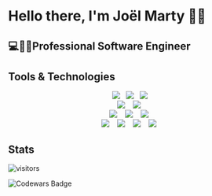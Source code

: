 <h1>Hello there, I'm Joël Marty 🙋‍♂️</h1>
<h2>💻👨‍💻Professional Software Engineer</h2>



<h2>Tools & Technologies</h2>

<p align="center">
   <img src="https://img.shields.io/badge/.NET-512bd4.svg?&style=for-the-badge&logo=.net&logoColor=white" />&nbsp;&nbsp;
   <img src="https://img.shields.io/badge/html5%20-%23e34f26.svg?&style=for-the-badge&logo=html5&logoColor=white" />&nbsp;&nbsp;
   <img src="https://img.shields.io/badge/css3%20-%231572B6.svg?&style=for-the-badge&logo=css3&logoColor=white" />&nbsp;&nbsp;
   <br>
   <img src="https://img.shields.io/badge/react%20-%2361DAFB.svg?&style=for-the-badge&logo=react&logoColor=white" />&nbsp;&nbsp;&nbsp;
   <img src="https://img.shields.io/badge/node.js%20-%23339933.svg?&style=for-the-badge&logo=node.js&logoColor=white" />&nbsp;&nbsp;&nbsp;
   
   <br>
   <img src="https://img.shields.io/badge/GraphQL%20-1b5e3e.svg?&style=for-the-badge&logo=GraphQL&logoColor=white" />&nbsp;&nbsp;&nbsp;
   <img src="https://img.shields.io/badge/Raspberry%20Pi%20-2980b9.svg?&style=for-the-badge&logo=Raspberry%20Pi&logoColor=white" />&nbsp;&nbsp;&nbsp;
   <img src="https://img.shields.io/badge/Angular%20-b52e31.svg?&style=for-the-badge&logo=Angular&logoColor=white" />&nbsp;&nbsp;&nbsp;
   
   <br>
   <img src="https://img.shields.io/badge/Vue.js%20-4FC08D.svg?&style=for-the-badge&logo=Vue.js&logoColor=white" />&nbsp;&nbsp;&nbsp;
   <img src="https://img.shields.io/badge/Ruby%20-CC342D.svg?&style=for-the-badge&logo=Ruby&logoColor=white" />&nbsp;&nbsp;&nbsp;
   <img src="https://img.shields.io/badge/Docker%20-2496ED.svg?&style=for-the-badge&logo=Docker&logoColor=white" />&nbsp;&nbsp;&nbsp;
   <img src="https://img.shields.io/badge/Swift%20-FA7343.svg?&style=for-the-badge&logo=Swift&logoColor=white" />&nbsp;&nbsp;&nbsp;   
</p> 

<h2>Stats</h2>

![visitors](https://visitor-badge.glitch.me/badge?page_id=GBS-Joel.GBS.Joel)

![Codewars Badge](https://www.codewars.com/users/GBS-Joel/badges/micro)

